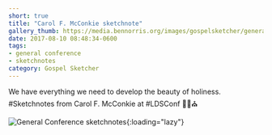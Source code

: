 ```yaml
---
short: true
title: "Carol F. McConkie sketchnote"
gallery_thumb: https://media.bennorris.org/images/gospelsketcher/general-conference/apr-2017/general-conference-womens-mcconkie-sketchnote.jpg
date: 2017-08-10 08:48:34-0600
tags:
- general conference
- sketchnotes
category: Gospel Sketcher
---
```


We have everything we need to develop the beauty of holiness. #Sketchnotes from Carol F. McConkie at #LDSConf ✍🏼⛪️

![General Conference sketchnotes](https://media.bennorris.org/images/gospelsketcher/general-conference/apr-2017/general-conference-womens-mcconkie-sketchnote.jpg){:loading="lazy"}

